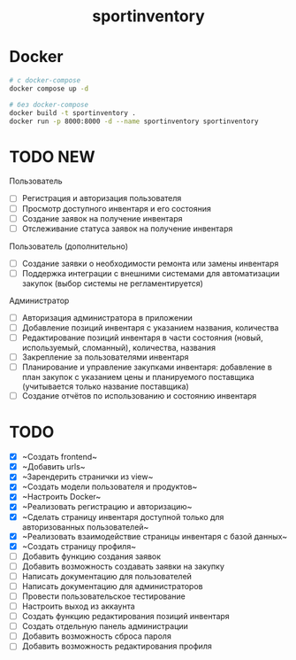<div align="center">

# sportinventory
</div>

# Docker
```bash
# с docker-compose
docker compose up -d

# без docker-compose
docker build -t sportinventory .
docker run -p 8000:8000 -d --name sportinventory sportinventory
```

# TODO NEW
Пользователь
- [ ] Регистрация и авторизация пользователя
- [ ] Просмотр доступного инвентаря и его состояния
- [ ] Создание заявок на получение инвентаря
- [ ] Отслеживание статуса заявок на получение инвентаря

Пользователь (дополнительно)
- [ ] Создание заявки о необходимости ремонта или замены инвентаря
- [ ] Поддержка интеграции с внешними системами для автоматизации закупок (выбор системы не регламентируется)

Администратор
- [ ] Авторизация администратора в приложении
- [ ] Добавление позиций инвентаря с указанием названия, количества
- [ ] Редактирование позиций инвентаря в части состояния (новый, используемый, сломанный), количества, названия
- [ ] Закрепление за пользователями инвентаря
- [ ] Планирование и управление закупками инвентаря: добавление в план закупок с указанием цены и планируемого поставщика (учитывается только название поставщика)
- [ ] Создание отчётов по использованию и состоянию инвентаря

# TODO
- [x] ~Создать frontend~
- [x] ~Добавить urls~
- [x] ~Зарендерить странички из view~
- [x] ~Создать модели пользователя и продуктов~
- [x] ~Настроить Docker~
- [x] ~Реализовать регистрацию и авторизацию~
- [x] ~Сделать страницу инвентаря доступной только для авторизованных пользователей~
- [x] ~Реализовать взаимодействие страницы инвентаря с базой данных~
- [x] ~Создать страницу профиля~
- [ ] Добавить функцию создания заявок
- [ ] Добавить возможность создавать заявки на закупку
- [ ] Написать документацию для пользователей
- [ ] Написать документацию для администраторов
- [ ] Провести пользовательское тестирование
- [ ] Настроить выход из аккаунта
- [ ] Создать функцию редактирования позиций инвентаря
- [ ] Создать отдельную панель администрации
- [ ] Добавить возможность сброса пароля
- [ ] Добавить возможность редактирования профиля